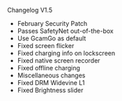 Changelog V1.5

- February Security Patch
- Passes SafetyNet out-of-the-box
- Use GcamGo as default
- Fixed screen flicker
- Fixed charging info on lockscreen
- Fixed native screen recorder
- Fixed offline charging
- Miscellaneous changes
- Fixed DRM Widevine L1
- Fixed Brightness slider
